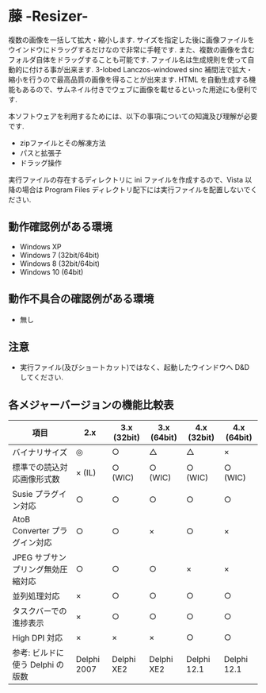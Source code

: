 # 藤 -Resizer-

複数の画像を一括して拡大・縮小します.
サイズを指定した後に画像ファイルをウインドウにドラッグするだけなので非常に手軽です.
また、複数の画像を含むフォルダ自体をドラッグすることも可能です.
ファイル名は生成規則を使って自動的に付ける事が出来ます.
3-lobed Lanczos-windowed sinc 補間法で拡大・縮小を行うので最高品質の画像を得ることが出来ます.
HTML を自動生成する機能もあるので、サムネイル付きでウェブに画像を載せるといった用途にも便利です.

本ソフトウェアを利用するためには、以下の事項についての知識及び理解が必要です.

- zipファイルとその解凍方法
- パスと拡張子
- ドラッグ操作

実行ファイルの存在するディレクトリに ini ファイルを作成するので、Vista 以降の場合は Program Files ディレクトリ配下には実行ファイルを配置しないでください.

## 動作確認例がある環境

- Windows XP
- Windows 7 (32bit/64bit)
- Windows 8 (32bit/64bit)
- Windows 10 (64bit)

## 動作不具合の確認例がある環境

- 無し

## 注意

- 実行ファイル(及びショートカット)ではなく、起動したウインドウへ D&D してください.

## 各メジャーバージョンの機能比較表

項目                              |2.x         |3.x (32bit) |3.x (64bit) |4.x (32bit) |4.x (64bit)
----------------------------------|------------|------------|------------|------------|------------
バイナリサイズ                    |◎          |○          |△          |△          |×
標準での読込対応画像形式数        |× (IL)     |○ (WIC)    |○ (WIC)    |○ (WIC)    |○ (WIC)
Susie プラグイン対応              |○          |○          |○          |○          |○
AtoB Converter プラグイン対応     |○          |○          |×          |○          |×
JPEG サブサンプリング無効圧縮対応 |○          |○          |○          |×          |×
並列処理対応                      |×          |○          |○          |○          |○
タスクバーでの進捗表示            |×          |○          |○          |○          |○
High DPI 対応                     |×          |×          |×          |○          |○
参考: ビルドに使う Delphi の版数  |Delphi 2007 |Delphi XE2  |Delphi XE2  |Delphi 12.1 |Delphi 12.1
